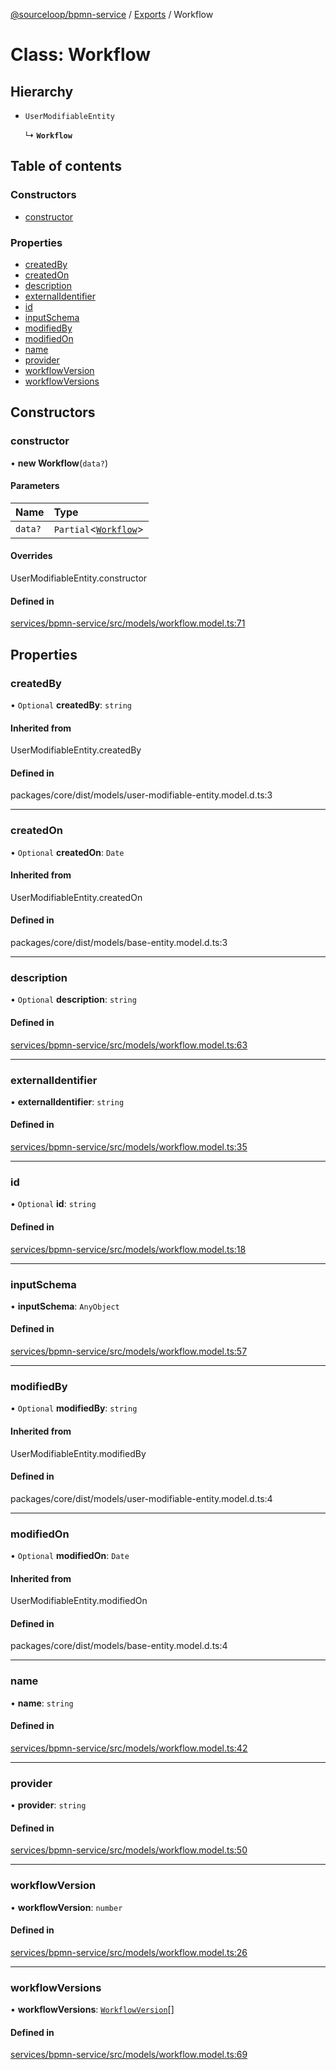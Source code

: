 [@sourceloop/bpmn-service](../README.md) / [Exports](../modules.md) / Workflow

# Class: Workflow

## Hierarchy

- `UserModifiableEntity`

  ↳ **`Workflow`**

## Table of contents

### Constructors

- [constructor](Workflow.md#constructor)

### Properties

- [createdBy](Workflow.md#createdby)
- [createdOn](Workflow.md#createdon)
- [description](Workflow.md#description)
- [externalIdentifier](Workflow.md#externalidentifier)
- [id](Workflow.md#id)
- [inputSchema](Workflow.md#inputschema)
- [modifiedBy](Workflow.md#modifiedby)
- [modifiedOn](Workflow.md#modifiedon)
- [name](Workflow.md#name)
- [provider](Workflow.md#provider)
- [workflowVersion](Workflow.md#workflowversion)
- [workflowVersions](Workflow.md#workflowversions)

## Constructors

### constructor

• **new Workflow**(`data?`)

#### Parameters

| Name | Type |
| :------ | :------ |
| `data?` | `Partial`<[`Workflow`](Workflow.md)\> |

#### Overrides

UserModifiableEntity.constructor

#### Defined in

[services/bpmn-service/src/models/workflow.model.ts:71](https://github.com/sourcefuse/loopback4-microservice-catalog/blob/77bb890a2/services/bpmn-service/src/models/workflow.model.ts#L71)

## Properties

### createdBy

• `Optional` **createdBy**: `string`

#### Inherited from

UserModifiableEntity.createdBy

#### Defined in

packages/core/dist/models/user-modifiable-entity.model.d.ts:3

___

### createdOn

• `Optional` **createdOn**: `Date`

#### Inherited from

UserModifiableEntity.createdOn

#### Defined in

packages/core/dist/models/base-entity.model.d.ts:3

___

### description

• `Optional` **description**: `string`

#### Defined in

[services/bpmn-service/src/models/workflow.model.ts:63](https://github.com/sourcefuse/loopback4-microservice-catalog/blob/77bb890a2/services/bpmn-service/src/models/workflow.model.ts#L63)

___

### externalIdentifier

• **externalIdentifier**: `string`

#### Defined in

[services/bpmn-service/src/models/workflow.model.ts:35](https://github.com/sourcefuse/loopback4-microservice-catalog/blob/77bb890a2/services/bpmn-service/src/models/workflow.model.ts#L35)

___

### id

• `Optional` **id**: `string`

#### Defined in

[services/bpmn-service/src/models/workflow.model.ts:18](https://github.com/sourcefuse/loopback4-microservice-catalog/blob/77bb890a2/services/bpmn-service/src/models/workflow.model.ts#L18)

___

### inputSchema

• **inputSchema**: `AnyObject`

#### Defined in

[services/bpmn-service/src/models/workflow.model.ts:57](https://github.com/sourcefuse/loopback4-microservice-catalog/blob/77bb890a2/services/bpmn-service/src/models/workflow.model.ts#L57)

___

### modifiedBy

• `Optional` **modifiedBy**: `string`

#### Inherited from

UserModifiableEntity.modifiedBy

#### Defined in

packages/core/dist/models/user-modifiable-entity.model.d.ts:4

___

### modifiedOn

• `Optional` **modifiedOn**: `Date`

#### Inherited from

UserModifiableEntity.modifiedOn

#### Defined in

packages/core/dist/models/base-entity.model.d.ts:4

___

### name

• **name**: `string`

#### Defined in

[services/bpmn-service/src/models/workflow.model.ts:42](https://github.com/sourcefuse/loopback4-microservice-catalog/blob/77bb890a2/services/bpmn-service/src/models/workflow.model.ts#L42)

___

### provider

• **provider**: `string`

#### Defined in

[services/bpmn-service/src/models/workflow.model.ts:50](https://github.com/sourcefuse/loopback4-microservice-catalog/blob/77bb890a2/services/bpmn-service/src/models/workflow.model.ts#L50)

___

### workflowVersion

• **workflowVersion**: `number`

#### Defined in

[services/bpmn-service/src/models/workflow.model.ts:26](https://github.com/sourcefuse/loopback4-microservice-catalog/blob/77bb890a2/services/bpmn-service/src/models/workflow.model.ts#L26)

___

### workflowVersions

• **workflowVersions**: [`WorkflowVersion`](WorkflowVersion.md)[]

#### Defined in

[services/bpmn-service/src/models/workflow.model.ts:69](https://github.com/sourcefuse/loopback4-microservice-catalog/blob/77bb890a2/services/bpmn-service/src/models/workflow.model.ts#L69)
